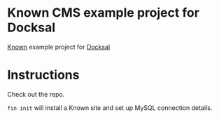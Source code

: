 # Known CMS example project for Docksal

[Known](https://github.com/idno/known) example project for [Docksal](https://docksal.io/)

# Instructions

Check out the repo.

`fin init` will install a Known site and set up MySQL connection details.
